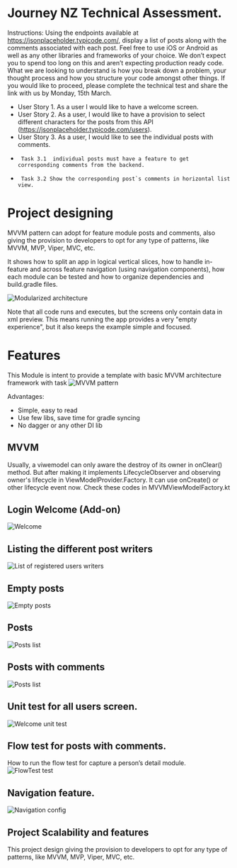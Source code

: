 # Journey NZ Technical Assessment.

Instructions: Using the endpoints available at https://jsonplaceholder.typicode.com/, display a list of posts along with the comments associated with each post. Feel free to use iOS or Android as well as any other libraries and frameworks of your choice. We don’t expect you to spend too long on this and aren’t expecting production ready code. What we are looking to understand is how you break down a problem, your thought process and how you structure your code amongst other things. If you would like to proceed, please complete the technical test and share the link with us by Monday, 15th March.


- User Story 1. As a user I would like to have a welcome screen. 
- User Story 2. As a user, I would like to have a provision to select different characters for the posts from this API (https://jsonplaceholder.typicode.com/users).
- User Story 3. As a user, I would like to see the individual posts with comments.
-      Task 3.1  individual posts must have a feature to get corresponding comments from the backend.
-      Task 3.2 Show the corresponding post`s comments in horizontal list view.


# Project designing

MVVM pattern can adopt for feature module posts and comments, also giving the provision to developers to opt for any type of patterns, like MVVM, MVP, Viper, MVC, etc.

It shows how to split an app in logical vertical slices, how to handle in-feature and across feature navigation (using navigation components), how each module can be tested and how to organize dependencies and build.gradle files. 

![Modularized architecture](https://github.com/anandmampuzhakal/CucumberTest/blob/main/readme/modularized_architecture.png)

Note that all code runs and executes, but the screens only contain data in xml preview. This means running the app provides a very "empty experience", but it also keeps the example simple and focused.

# Features 
This Module is intent to provide a template with basic MVVM architecture framework with task 
![MVVM pattern](https://github.com/anandmampuzhakal/CucumberTest/blob/main/readme/mvvmpattern.png)

Advantages:

- Simple, easy to read
- Use few libs, save time for gradle syncing
- No dagger or any other DI lib

## MVVM
Usually, a viwemodel can only aware the destroy of its owner in onClear() method. But after making it implements LifecycleObserver and observing owner's lifecycle in ViewModelProvider.Factory. It can use onCreate() or other lifecycle event now.
Check these codes in MVVMViewModelFactory.kt

## Login Welcome (Add-on)
![Welcome](https://github.com/anandmampuzhakal/JourneyAssessment/blob/master/readme/welcomescreen.png)

## Listing the different post writers
![List of registered users writers](https://github.com/anandmampuzhakal/JourneyAssessment/blob/master/readme/list_of_users.png)

## Empty posts
![Empty posts](https://github.com/anandmampuzhakal/JourneyAssessment/blob/master/readme/empty_post.png)

## Posts
![Posts list](https://github.com/anandmampuzhakal/JourneyAssessment/blob/master/readme/post_list.png)

## Posts with comments
![Posts list](https://github.com/anandmampuzhakal/JourneyAssessment/blob/master/readme/show_comments.png)

## Unit test for all users screen. 
![Welcome unit test](https://github.com/anandmampuzhakal/JourneyAssessment/blob/master/readme/unittest.png)

## Flow test for posts with comments. 
How to run the flow test for capture a person’s detail module.
![FlowTest test](https://github.com/anandmampuzhakal/JourneyAssessment/blob/master/readme/howtorun.png)

## Navigation feature. 
![Navigation config](https://github.com/anandmampuzhakal/JourneyAssessment/blob/master/readme/navigation.png)

## Project Scalability and features 
This project design giving the provision to developers to opt for any type of patterns, like MVVM, MVP, Viper, MVC, etc.


